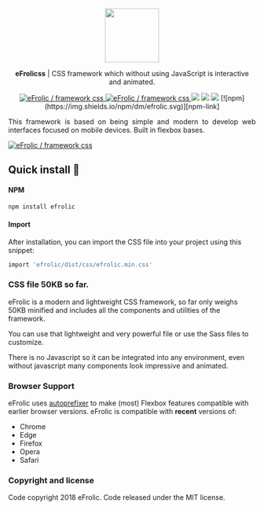 ###

<p align="center">
  <a href="https://efrolicss.com">
    <img src="https://efrolicss.com/assets/images/efrolic-logo.png" width="110">
  </a>
</p>
<p align="center">
<strong>eFrolicss</strong> | CSS framework which without using JavaScript is interactive and animated. </p>
<p align="center">
<a href="https://twitter.com/intent/tweet?text=Wow:&url=https%3A%2F%2Fgithub.com%2FEfraaX%2FeFrolic">
<img src="https://img.shields.io/twitter/url/https/github.com/EfraaX/eFrolic.svg?style=social" alt="eFrolic / framework css">
</a>
<a href="https://github.com/EfraaX/eFrolic/blob/master/LICENSE">
<img src="https://img.shields.io/github/license/EfraaX/eFrolic.svg" alt="eFrolic / framework css">
</a>
<img src="https://img.shields.io/badge/build-passing-brightgreen.svg">
<img src="https://img.shields.io/badge/dependencies-none-blue.svg">
<img src="https://img.shields.io/badge/npm_package-v0.2.8-brightgreen.svg">
[![npm](https://img.shields.io/npm/dm/efrolic.svg)][npm-link]
</p>

<p align="justify">
This framework is based on being simple and modern to develop web interfaces focused on mobile devices. Built in flexbox bases.
</p>

<a href="http://efrolicss.com"><img src="http://efrolicss.com/assets/images/efrolic-social.png" alt="eFrolic / framework css" style="max-width:100%;"></a>

## Quick install 🚀

#### NPM

```sh
npm install efrolic
```

#### Import

After installation, you can import the CSS file into your project using this snippet:

```sh
import 'efrolic/dist/css/efrolic.min.css'
```

### CSS file 50KB so far.

eFrolic is a modern and lightweight CSS framework, so far only weighs 50KB minified and includes all the components and utilities of the framework.

You can use that lightweight and very powerful file or use the Sass files to customize.

There is no Javascript so it can be integrated into any environment, even without javascript many components look impressive and animated.

### Browser Support

eFrolic uses [autoprefixer](https://github.com/postcss/autoprefixer) to make (most) Flexbox features compatible with earlier browser versions. eFrolic is compatible with **recent** versions of:

* Chrome
* Edge
* Firefox
* Opera
* Safari

### Copyright and license

Code copyright 2018 eFrolic. Code released under the MIT license.
